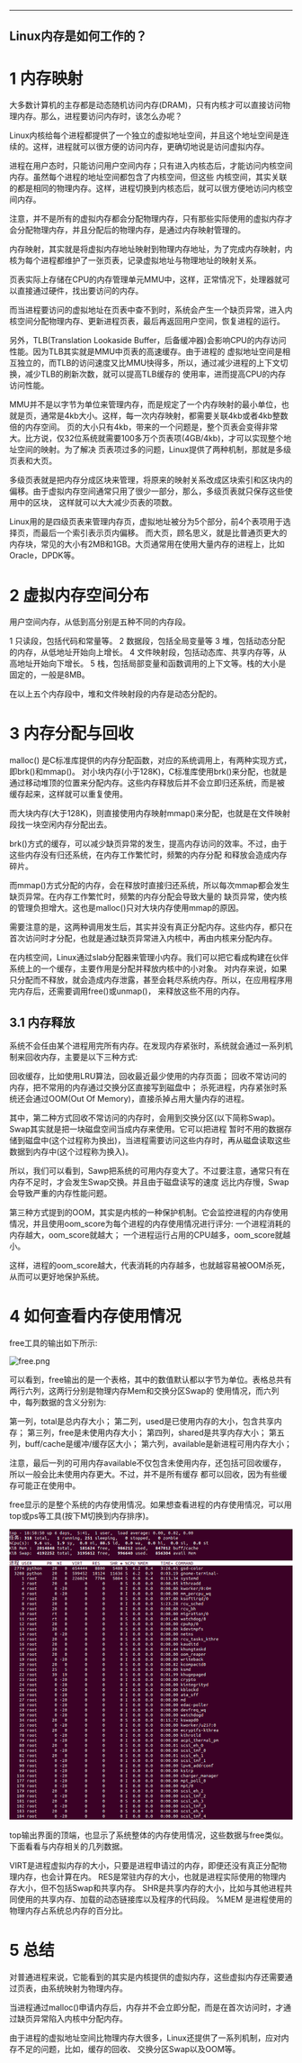 
---
Linux内存是如何工作的？
---

# 1 内存映射

大多数计算机的主存都是动态随机访问内存(DRAM)，只有内核才可以直接访问物理内存。那么，进程要访问内存时，该怎么办呢？

Linux内核给每个进程都提供了一个独立的虚拟地址空间，并且这个地址空间是连续的。这样，进程就可以很方便的访问内存，更确切地说是访问虚拟内存。

进程在用户态时，只能访问用户空间内存；只有进入内核态后，才能访问内核空间内存。虽然每个进程的地址空间都包含了内核空间，但这些
内核空间，其实关联的都是相同的物理内存。这样，进程切换到内核态后，就可以很方便地访问内核空间内存。

注意，并不是所有的虚拟内存都会分配物理内存，只有那些实际使用的虚拟内存才会分配物理内存，并且分配后的物理内存，是通过内存映射管理的。

内存映射，其实就是将虚拟内存地址映射到物理内存地址，为了完成内存映射，内核为每个进程都维护了一张页表，记录虚拟地址与物理地址的映射关系。

页表实际上存储在CPU的内存管理单元MMU中，这样，正常情况下，处理器就可以直接通过硬件，找出要访问的内存。

而当进程要访问的虚拟地址在页表中查不到时，系统会产生一个缺页异常，进入内核空间分配物理内存、更新进程页表，最后再返回用户空间，恢复进程的运行。

另外，TLB(Translation Lookaside Buffer，后备缓冲器)会影响CPU的内存访问性能。因为TLB其实就是MMU中页表的高速缓存。由于进程的
虚拟地址空间是相互独立的，而TLB的访问速度又比MMU快得多，所以，通过减少进程的上下文切换，减少TLB的刷新次数，就可以提高TLB缓存的
使用率，进而提高CPU的内存访问性能。

MMU并不是以字节为单位来管理内存，而是规定了一个内存映射的最小单位，也就是页，通常是4kb大小。这样，每一次内存映射，都需要关联4kb或者4kb整数倍的内存空间。
页的大小只有4kb，带来的一个问题是，整个页表会变得非常大。比方说，仅32位系统就需要100多万个页表项(4GB/4kb)，才可以实现整个地址空间的映射。为了解决
页表项过多的问题，Linux提供了两种机制，那就是多级页表和大页。

多级页表就是把内存分成区块来管理，将原来的映射关系改成区块索引和区块内的偏移。由于虚拟内存空间通常只用了很少一部分，那么，多级页表就只保存这些使用中的区块，
这样就可以大大减少页表的项数。

Linux用的是四级页表来管理内存页，虚拟地址被分为5个部分，前4个表项用于选择页，而最后一个索引表示页内偏移。
而大页，顾名思义，就是比普通页更大的内存块，常见的大小有2MB和1GB。大页通常用在使用大量内存的进程上，比如Oracle，DPDK等。


# 2 虚拟内存空间分布

用户空间内存，从低到高分别是五种不同的内存段。

1  只读段，包括代码和常量等。
2  数据段，包括全局变量等
3  堆，包括动态分配的内存，从低地址开始向上增长。
4  文件映射段，包括动态库、共享内存等，从高地址开始向下增长。
5 栈，包括局部变量和函数调用的上下文等。栈的大小是固定的，一般是8MB。

在以上五个内存段中，堆和文件映射段的内存是动态分配的。


# 3 内存分配与回收
malloc() 是C标准库提供的内存分配函数，对应的系统调用上，有两种实现方式，即brk()和mmap()。
对小块内存(小于128K)，C标准库使用brk()来分配，也就是通过移动堆顶的位置来分配内存。这些内存释放后并不会立即归还系统，而是被
缓存起来，这样就可以重复使用。

而大块内存(大于128K)，则直接使用内存映射mmap()来分配，也就是在文件映射段找一块空闲内存分配出去。

brk()方式的缓存，可以减少缺页异常的发生，提高内存访问的效率。不过，由于这些内存没有归还系统，在内存工作繁忙时，频繁的内存分配
和释放会造成内存碎片。

而mmap()方式分配的内存，会在释放时直接归还系统，所以每次mmap都会发生缺页异常。在内存工作繁忙时，频繁的内存分配会导致大量的
缺页异常，使内核的管理负担增大。这也是malloc()只对大块内存使用mmap的原因。

需要注意的是，这两种调用发生后，其实并没有真正分配内存。这些内存，都只在首次访问时才分配，也就是通过缺页异常进入内核中，再由内核来分配内存。

在内核空间，Linux通过slab分配器来管理小内存。我们可以把它看成构建在伙伴系统上的一个缓存，主要作用是分配并释放内核中的小对象。
对内存来说，如果只分配而不释放，就会造成内存泄露，甚至会耗尽系统内存。所以，在应用程序用完内存后，还需要调用free()或unmap()，
来释放这些不用的内存。


## 3.1 内存释放

系统不会任由某个进程用完所有内存。在发现内存紧张时，系统就会通过一系列机制来回收内存，主要是以下三种方式:

回收缓存，比如使用LRU算法，回收最近最少使用的内存页面；
回收不常访问的内存，把不常用的内存通过交换分区直接写到磁盘中；
杀死进程，内存紧张时系统还会通过OOM(Out Of Memory)，直接杀掉占用大量内存的进程。

其中，第二种方式回收不常访问的内存时，会用到交换分区(以下简称Swap)。Swap其实就是把一块磁盘空间当成内存来使用。它可以把进程
暂时不用的数据存储到磁盘中(这个过程称为换出)，当进程需要访问这些内存时，再从磁盘读取这些数据到内存中(这个过程称为换入)。

所以，我们可以看到，Sawp把系统的可用内存变大了。不过要注意，通常只有在内存不足时，才会发生Swap交换。并且由于磁盘读写的速度
远比内存慢，Swap会导致严重的内存性能问题。

第三种方式提到的OOM，其实是内核的一种保护机制。它会监控进程的内存使用情况，并且使用oom_score为每个进程的内存使用情况进行评分:
一个进程消耗的内存越大，oom_score就越大；
一个进程运行占用的CPU越多，oom_score就越小。

这样，进程的oom_score越大，代表消耗的内存越多，也就越容易被OOM杀死，从而可以更好地保护系统。


# 4 如何查看内存使用情况

free工具的输出如下所示:





![free.png](images%2Ffree.png)





可以看到，free输出的是一个表格，其中的数值默认都以字节为单位。表格总共有两行六列，这两行分别是物理内存Mem和交换分区Swap的
使用情况，而六列中，每列数据的含义分别为:

第一列，total是总内存大小；
第二列，used是已使用内存的大小，包含共享内存；
第三列，free是未使用内存大小；
第四列，shared是共享内存大小；
第五列，buff/cache是缓冲/缓存区大小；
第六列，available是新进程可用内存大小；

注意，最后一列的可用内存available不仅包含未使用内存，还包括可回收缓存，所以一般会比未使用内存更大。不过，并不是所有缓存
都可以回收，因为有些缓存可能正在使用中。

free显示的是整个系统的内存使用情况。如果想查看进程的内存使用情况，可以用top或ps等工具(按下M切换到内存排序)。





![top-mem.png](images%2Ftop-mem.png)





top输出界面的顶端，也显示了系统整体的内存使用情况，这些数据与free类似。下面看看与内存相关的几列数据。

VIRT是进程虚拟内存的大小，只要是进程申请过的内存，即便还没有真正分配物理内存，也会计算在内。
RES是常驻内存的大小，也就是进程实际使用的物理内存大小，但不包括Swap和共享内存。
SHR是共享内存的大小，比如与其他进程共同使用的共享内存、加载的动态链接库以及程序的代码段。
%MEM 是进程使用的物理内存占系统总内存的百分比。


# 5 总结

对普通进程来说，它能看到的其实是内核提供的虚拟内存，这些虚拟内存还需要通过页表，由系统映射为物理内存。

当进程通过malloc()申请内存后，内存并不会立即分配，而是在首次访问时，才通过缺页异常陷入内核中分配内存。

由于进程的虚拟地址空间比物理内存大很多，Linux还提供了一系列机制，应对内存不足的问题，比如，缓存的回收、
交换分区Swap以及OOM等。